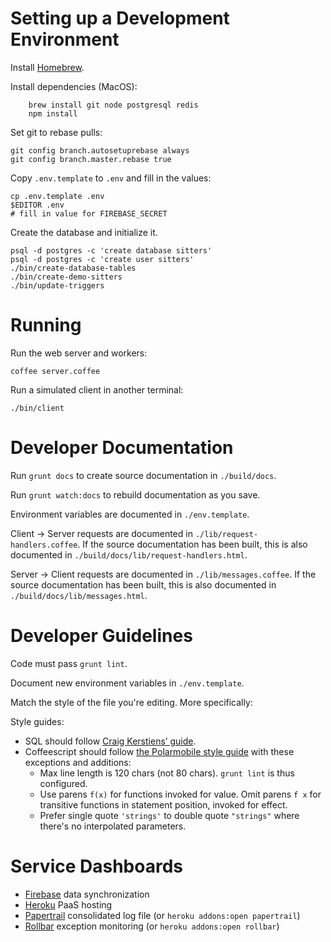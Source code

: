 # Setting up a Development Environment


Install [Homebrew](http://brew.sh).

Install dependencies (MacOS):

        brew install git node postgresql redis
        npm install

Set git to rebase pulls:

    git config branch.autosetuprebase always
    git config branch.master.rebase true

Copy `.env.template` to `.env` and fill in the values:

    cp .env.template .env
    $EDITOR .env
    # fill in value for FIREBASE_SECRET

Create the database and initialize it.

    psql -d postgres -c 'create database sitters'
    psql -d postgres -c 'create user sitters'
    ./bin/create-database-tables
    ./bin/create-demo-sitters
    ./bin/update-triggers


# Running

Run the web server and workers:

    coffee server.coffee

Run a simulated client in another terminal:

    ./bin/client


# Developer Documentation

Run `grunt docs` to create source documentation in `./build/docs`.

Run `grunt watch:docs` to rebuild documentation as you save.

Environment variables are documented in `./env.template`.

Client -> Server requests are documented in `./lib/request-handlers.coffee`.
If the source documentation has been built, this is also documented in `./build/docs/lib/request-handlers.html`.

Server -> Client requests are documented in `./lib/messages.coffee`.
If the source documentation has been built, this is also documented in `./build/docs/lib/messages.html`.


# Developer Guidelines

Code must pass `grunt lint`.

Document new environment variables in `./env.template`.

Match the style of the file you're editing. More specifically:

Style guides:

- SQL should follow [Craig Kerstiens’ guide](http://www.craigkerstiens.com/2012/11/17/how-i-write-sql/).
- Coffeescript should follow [the Polarmobile style guide](https://github.com/polarmobile/coffeescript-style-guide) with these exceptions and additions:
  - Max line length is 120 chars (not 80 chars). `grunt lint` is thus configured.
  - Use parens `f(x)` for functions invoked for value. Omit parens `f x` for transitive functions in statement position, invoked for effect.
  - Prefer single quote `'strings'` to double quote `"strings"` where there's no interpolated parameters.


# Service Dashboards

- [Firebase](https://sevensitters.firebaseio.com/) data synchronization
- [Heroku](https://dashboard.heroku.com/apps/sevensitters-api/resources) PaaS hosting
- [Papertrail](https://papertrailapp.com/systems/sevensitters-api/dashboard) consolidated log file (or `heroku addons:open papertrail`)
- [Rollbar](https://rollbar.com/project/5918/) exception monitoring (or `heroku addons:open rollbar`)
